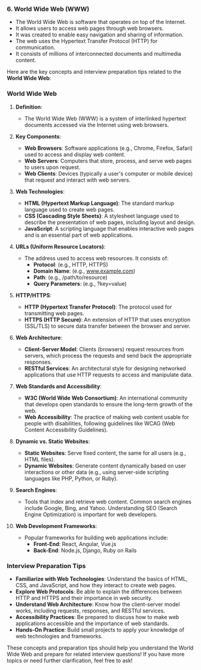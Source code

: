 

### 6. World Wide Web (WWW)
- The World Wide Web is software that operates on top of the Internet.
- It allows users to access web pages through web browsers.
- It was created to enable easy navigation and sharing of information.
- The web uses the Hypertext Transfer Protocol (HTTP) for communication.
- It consists of millions of interconnected documents and multimedia content.


Here are the key concepts and interview preparation tips related to the **World Wide Web**:

### World Wide Web

1. **Definition**:
   - The World Wide Web (WWW) is a system of interlinked hypertext documents accessed via the Internet using web browsers.

2. **Key Components**:
   - **Web Browsers**: Software applications (e.g., Chrome, Firefox, Safari) used to access and display web content.
   - **Web Servers**: Computers that store, process, and serve web pages to users upon request.
   - **Web Clients**: Devices (typically a user's computer or mobile device) that request and interact with web servers.

3. **Web Technologies**:
   - **HTML (Hypertext Markup Language)**: The standard markup language used to create web pages.
   - **CSS (Cascading Style Sheets)**: A stylesheet language used to describe the presentation of web pages, including layout and design.
   - **JavaScript**: A scripting language that enables interactive web pages and is an essential part of web applications.

4. **URLs (Uniform Resource Locators)**:
   - The address used to access web resources. It consists of:
     - **Protocol**: (e.g., HTTP, HTTPS)
     - **Domain Name**: (e.g., www.example.com)
     - **Path**: (e.g., /path/to/resource)
     - **Query Parameters**: (e.g., ?key=value)

5. **HTTP/HTTPS**:
   - **HTTP (Hypertext Transfer Protocol)**: The protocol used for transmitting web pages.
   - **HTTPS (HTTP Secure)**: An extension of HTTP that uses encryption (SSL/TLS) to secure data transfer between the browser and server.

6. **Web Architecture**:
   - **Client-Server Model**: Clients (browsers) request resources from servers, which process the requests and send back the appropriate responses.
   - **RESTful Services**: An architectural style for designing networked applications that use HTTP requests to access and manipulate data.

7. **Web Standards and Accessibility**:
   - **W3C (World Wide Web Consortium)**: An international community that develops open standards to ensure the long-term growth of the web.
   - **Web Accessibility**: The practice of making web content usable for people with disabilities, following guidelines like WCAG (Web Content Accessibility Guidelines).

8. **Dynamic vs. Static Websites**:
   - **Static Websites**: Serve fixed content, the same for all users (e.g., HTML files).
   - **Dynamic Websites**: Generate content dynamically based on user interactions or other data (e.g., using server-side scripting languages like PHP, Python, or Ruby).

9. **Search Engines**:
   - Tools that index and retrieve web content. Common search engines include Google, Bing, and Yahoo. Understanding SEO (Search Engine Optimization) is important for web developers.

10. **Web Development Frameworks**:
    - Popular frameworks for building web applications include:
      - **Front-End**: React, Angular, Vue.js
      - **Back-End**: Node.js, Django, Ruby on Rails

### Interview Preparation Tips

- **Familiarize with Web Technologies**: Understand the basics of HTML, CSS, and JavaScript, and how they interact to create web pages.
- **Explore Web Protocols**: Be able to explain the differences between HTTP and HTTPS and their importance in web security.
- **Understand Web Architecture**: Know how the client-server model works, including requests, responses, and RESTful services.
- **Accessibility Practices**: Be prepared to discuss how to make web applications accessible and the importance of web standards.
- **Hands-On Practice**: Build small projects to apply your knowledge of web technologies and frameworks.

These concepts and preparation tips should help you understand the World Wide Web and prepare for related interview questions! If you have more topics or need further clarification, feel free to ask!

